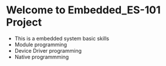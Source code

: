 # Welcome to Embedded_ES-101 Project

- This is a embedded system basic skills
- Module programming
- Device Driver programming
- Native programmming
